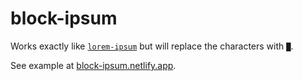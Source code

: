 # block-ipsum

Works exactly like [`lorem-ipsum`](https://www.npmjs.com/package/lorem-ipsum) but will replace the characters with `█`.

See example at [block-ipsum.netlify.app](https://block-ipsum.netlify.app/).